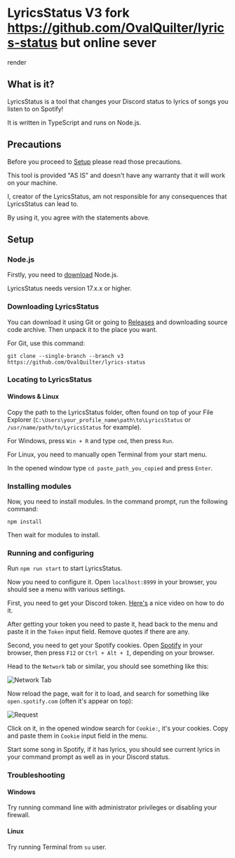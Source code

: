 # LyricsStatus V3 fork https://github.com/OvalQuilter/lyrics-status but online sever
render

## What is it?

LyricsStatus is a tool that changes your Discord status to lyrics of songs you listen to on Spotify!

It is written in TypeScript and runs on Node.js.

## Precautions

Before you proceed to [Setup](#Setup) please read those precautions.

This tool is provided "AS IS" and doesn't have any warranty that it will work on your machine.

I, creator of the LyricsStatus, am not responsible for any consequences that LyricsStatus can lead to.

By using it, you agree with the statements above.

## Setup

### Node.js

Firstly, you need to [download](https://nodejs.org/en) Node.js.

LyricsStatus needs version 17.x.x or higher.

### Downloading LyricsStatus

You can download it using Git or going to [Releases](https://github.com/OvalQuilter/lyrics-status/releases) and downloading source code archive. Then unpack it to the place you want.

For Git, use this command:

```
git clone --single-branch --branch v3 https://github.com/OvalQuilter/lyrics-status
```

### Locating to LyricsStatus

#### Windows & Linux

Copy the path to the LyricsStatus folder, often found on top of your File Explorer (`C:\Users\your_profile_name\path\to\LyricsStatus` or `/usr/name/path/to/LyricsStatus` for example).

For Windows, press `Win + R` and type `cmd`, then press `Run`.

For Linux, you need to manually open Terminal from your start menu.

In the opened window type `cd paste_path_you_copied` and press `Enter`.

### Installing modules

Now, you need to install modules. In the command prompt, run the following command:

```
npm install
```

Then wait for modules to install.

### Running and configuring

Run `npm run start` to start LyricsStatus.

Now you need to configure it. Open `localhost:8999` in your browser, you should see a menu with various settings.

First, you need to get your Discord token. [Here's](https://www.youtube.com/watch?v=LnBnm_tZlyU) a nice video on how to do it.

After getting your token you need to paste it, head back to the menu and paste it in the `Token` input field. Remove quotes if there are any.

Second, you need to get your Spotify cookies. Open [Spotify](https://open.spotify.com/) in your browser, then press `F12` or `Ctrl + Alt + I`, depending on your browser.

Head to the `Network` tab or similar, you should see something like this:

![Network Tab](res/network_tab.png)

Now reload the page, wait for it to load, and search for something like `open.spotify.com` (often it's appear on top):

![Request](res/request.png)

Click on it, in the opened window search for `Cookie:`, it's your cookies. Copy and paste them in `Cookie` input field in the menu.

Start some song in Spotify, if it has lyrics, you should see current lyrics in your command prompt as well as in your Discord status.

### Troubleshooting

#### Windows

Try running command line with administrator privileges or disabling your firewall.

#### Linux

Try running Terminal from `su` user.

